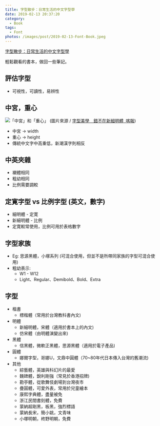 ```yaml
---
title: 字型散步：日常生活的中文字型學
date: 2019-02-13 20:37:20
category:
  - Book
tags:
  - Font
photos: /images/post/2019-02-13-Font-Book.jpeg
---
```


[字型散步：日常生活的中文字型學](https://www.books.com.tw/products/0010654376)

輕鬆觀看的書本，做回一些筆記。

<!-- more -->

## 評估字型
- 可視性，可讀性，易辨性

## 中宮，重心
![「中宮」和「重心」](/images/post/2019-02-13-Font-Book-1.jpeg)
(圖片來源 / [字型美學　錯不在新細明體  喀報](https://castnet.nctu.edu.tw/castnet/article/10079?issueID=633))
- 中宮 -> width
- 重心 -> height
- 傳統中文字中高重低，新潮漢字則相反

## 中英夾雜
- 襯體相同
- 粗幼相同
- 比例需要調較

## 定寛字型 vs 比例字型 (英文，數字)
- 細明體 - 定寛
- 新細明體 - 比例
- 定寛較常使用，比例可用於表格數字

## 字型家族
- Eg: 思源黑體，小塚系列 (可混合使用，但並不是所帶同家族的字型可混合使用)
- 粗幼表示:
     - W1 - W12
     - Light、Regular、Demibold、Bold、Extra

## 字型
- 楷書 
    - 標楷體（常用於台灣教科書內文)
- 明體 
    - 新細明體，宋體（適用於書本上的內文)
    - 仿宋體（由明體演變出來)
- 黑體
    - 信黑體，微軟正黑體，思源黑體（適用於電子產品)
- 圓體 
    - 娜爾字型，哥娜U，文鼎中圓體（70~80年代日本傳入台灣的舊潮流)
- 其他
    - 綜藝體，英雄與科幻片的最愛
    - 魏碑體，銳利剛強（常見於香港招牌)
    - 勘亭體，從歌舞伎劇場到台灣夜市
    - 疊圓體，可愛外表，常用於兒童繪本
    - 康熙字典體，盡量被免
    - 浙江民間書刻體，免費
    - 蒙納超剛黑，板黑，強烈標語
    - 蒙納長宋，簡小姚，文青味
    - 小塚明朝，柊野明朝，免費